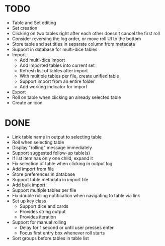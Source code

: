 # TODO
* Table and Set editing
* Set creation
* Clicking on two tables right after each other doesn't cancel the first roll
* Consider reversing the log order, or move roll UI to the bottom
* Store table and set titles in separate column from metadata
* Support in database for multi-dice tables
* Import
  * Add multi-dice import
  * Add imported tables into current set
  * Refresh list of tables after import
  * With multiple tables per file, create unified table
  * Support import from an entire folder
  * Add working indicator for import
* Export
* Roll on table when clicking an already selected table
* Create an icon

# DONE
* Link table name in output to selecting table
* Roll when selecting table
* Display "rolling" message immediately
* Support suggested follow-up table(s)
* If list item has only one child, expand it
* Fix selection of table when clicking in output log
* Add import from file
* Store preferences in database
* Support table metadata in import file
* Add bulk import
* Support multiple tables per file
* Fix double rolling notification when navigating to table via link
* Set up key class
  * Support dice and cards
  * Provides string output
  * Provides iteration
* Support for manual rolling
  * Delay for 1 second or until user presses enter
  * Focus first entry box whenever roll starts
* Sort groups before tables in table list
